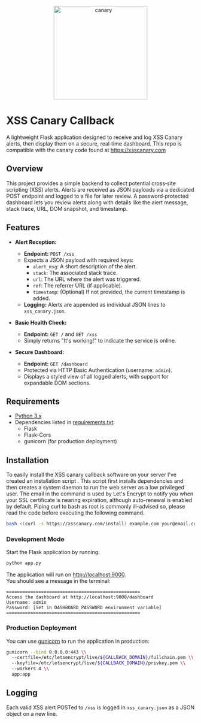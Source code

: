 <p align="center">
  <img src="https://github.com/user-attachments/assets/735c457f-0fcf-4d27-abfb-14bcbc03c955" alt="canary" width="250" />
</p>

# XSS Canary Callback

A lightweight Flask application designed to receive and log XSS Canary alerts, then display them on a secure, real‑time dashboard. This repo is compatible with the canary code found at https://xsscanary.com

## Overview

This project provides a simple backend to collect potential cross‑site scripting (XSS) alerts. Alerts are received as JSON payloads via a dedicated POST endpoint and logged to a file for later review. A password‑protected dashboard lets you review alerts along with details like the alert message, stack trace, URL, DOM snapshot, and timestamp.

## Features

- **Alert Reception:**  
  - **Endpoint:** `POST /xss`  
  - Expects a JSON payload with required keys:  
    - `alert_msg`: A short description of the alert.  
    - `stack`: The associated stack trace.  
    - `url`: The URL where the alert was triggered.  
    - `ref`: The referrer URL (if applicable).  
    - `timestamp`: (Optional) If not provided, the current timestamp is added.
  - **Logging:** Alerts are appended as individual JSON lines to `xss_canary.json`.

- **Basic Health Check:**  
  - **Endpoint:** `GET /` and `GET /xss`  
  - Simply returns "It's working!" to indicate the service is online.

- **Secure Dashboard:**  
  - **Endpoint:** `GET /dashboard`  
  - Protected via HTTP Basic Authentication (username: `admin`).  
  - Displays a styled view of all logged alerts, with support for expandable DOM sections.

## Requirements

- [Python 3.x](https://www.python.org/)
- Dependencies listed in [requirements.txt](./requirements.txt):
  - Flask
  - Flask-Cors
  - gunicorn (for production deployment)

## Installation
To easily install the XSS canary callback software on your server I've created an installation script . This script first installs dependencies and then creates a system daemon to run the web server as a low privileged user. The email in the command is used by Let's Encrypt to notify you when your SSL certificate is nearing expiration, although auto-renewal is enabled by default. Piping curl to bash as root is commonly ill-advised so, please read the code before executing the following command.
   ```bash
   bash <(curl -s https://xsscanary.com/install) example.com your@email.com
   ```

### Development Mode

Start the Flask application by running:

```bash
python app.py
```

The application will run on [http://localhost:9000](http://localhost:9000).  
You should see a message in the terminal:

```
==================================================
Access the dashboard at http://localhost:9000/dashboard
Username: admin
Password: [Set in DASHBOARD_PASSWORD environment variable]
==================================================
```

### Production Deployment

You can use [gunicorn](https://gunicorn.org/) to run the application in production:

```bash
gunicorn --bind 0.0.0.0:443 \\
  --certfile=/etc/letsencrypt/live/${CALLBACK_DOMAIN}/fullchain.pem \\
  --keyfile=/etc/letsencrypt/live/${CALLBACK_DOMAIN}/privkey.pem \\
  --workers 4 \\
  app:app
```

## Logging

Each valid XSS alert POSTed to `/xss` is logged in `xss_canary.json` as a JSON object on a new line.
